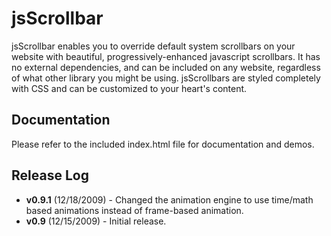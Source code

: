 jsScrollbar
===========

jsScrollbar enables you to override default system scrollbars on your website with beautiful, 
progressively-enhanced javascript scrollbars. It has no external dependencies, and can be 
included on any website, regardless of what other library you might be using. jsScrollbars 
are styled completely with CSS and can be customized to your heart's content.

Documentation
-------------

Please refer to the included index.html file for documentation and demos.

Release Log
-----------

*    **v0.9.1** (12/18/2009) - Changed the animation engine to use time/math based animations instead of frame-based animation.
*    **v0.9** (12/15/2009) - Initial release.